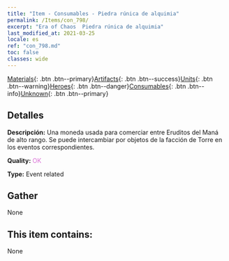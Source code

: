 ```yaml
---
title: "Item - Consumables - Piedra rúnica de alquimia"
permalink: /Items/con_798/
excerpt: "Era of Chaos  Piedra rúnica de alquimia"
last_modified_at: 2021-03-25
locale: es
ref: "con_798.md"
toc: false
classes: wide
---
```

 [Materials](/es/Items/){: .btn .btn--primary}[Artifacts](/es/Items/Artifacts/){: .btn .btn--success}[Units](/es/Items/Units/){: .btn .btn--warning}[Heroes](/es/Items/Heroes/){: .btn .btn--danger}[Consumables](/es/Items/Consumables/){: .btn .btn--info}[Unknown](/es/Items/Unknown/){: .btn .btn--primary}

## Detalles
 **Descripción:** Una moneda usada para comerciar entre Eruditos del Maná de alto rango. Se puede intercambiar por objetos de la facción de Torre en los eventos correspondientes.

 **Quality:** <span style="color: #DA70D6">OK</span>

 **Type:** Event related

## Gather

  None

## This item contains:

  None

